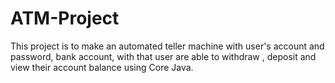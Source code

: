 # ATM-Project
This project is to make an automated teller machine with user's account and password, bank account, with that user are able to withdraw , deposit and view their account balance using Core Java.

